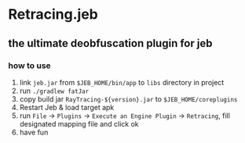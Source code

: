# Retracing.jeb

## the ultimate deobfuscation plugin for jeb

### how to use

1. link `jeb.jar` from `$JEB_HOME/bin/app` to `libs` directory in project
2. run `./gradlew fatJar`
3. copy build jar `RayTracing-${version}.jar`  to `$JEB_HOME/coreplugins`
4. Restart Jeb & load target apk
5. run `File` -> `Plugins` -> `Execute an Engine Plugin` -> `Retracing`, fill designated mapping file and click ok
6. have fun



